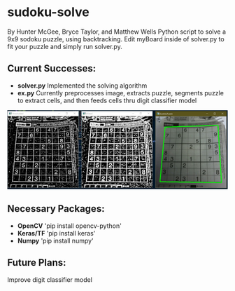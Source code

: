 # sudoku-solve
By Hunter McGee, Bryce Taylor, and Matthew Wells
Python script to solve a 9x9 sodoku puzzle, using backtracking. Edit myBoard inside of solver.py to fit your puzzle and simply run solver.py.

## Current Successes:
* <b>solver.py</b> Implemented the solving algorithm
* <b>ex.py</b> Currently preprocesses image, extracts puzzle, segments puzzle to extract cells, and then feeds cells thru digit classifier model


![ex.py](./img/example.PNG)

## Necessary Packages:
* <b>OpenCV</b> 'pip install opencv-python'
* <b>Keras/TF</b> 'pip install keras'
* <b>Numpy</b> 'pip install numpy'

## Future Plans:
Improve digit classifier model

